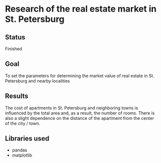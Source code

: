 # Research of the real estate market in St. Petersburg
## Status
Finished
## Goal
To set the parameters for determining the market value of real estate in St. Petersburg and nearby localities
## Results
The cost of apartments in St. Petersburg and neighboring towns is influenced by the total area and, as a result, the number of rooms. There is also a slight dependence on the distance of the apartment from the center of the city / town.
## Libraries used
* pandas
* matplotlib
